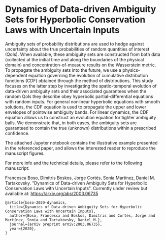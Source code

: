 # Dynamics of Data-driven Ambiguity Sets for Hyperbolic Conservation Laws with Uncertain Inputs

Ambiguity sets of probability distributions are used to hedge against uncertainty about the true probabilities of random quantities of interest (QoIs). When available, these ambiguity sets are constructed from both data (collected at the initial time and along the boundaries of the physical domain) and concentration-of-measure results on the Wasserstein metric. To propagate the ambiguity sets into the future, we use a physics-dependent equation governing the evolution of cumulative distribution functions (CDF) obtained through the method of distributions. This study focuses on the latter step by investigating the spatio-temporal evolution of data-driven ambiguity sets and their associated guarantees when the random QoIs they describe obey hyperbolic partial-differential equations with random inputs. For general nonlinear hyperbolic equations with smooth solutions, the CDF equation is used to propagate the upper and lower envelopes of pointwise ambiguity bands. For linear dynamics, the CDF equation allows us to construct an evolution equation for tighter ambiguity balls. We demonstrate that, in both cases, the ambiguity sets are guaranteed to contain the true (unknown) distributions within a prescribed confidence.

The attached Jupyter notebook contains the illustrative example presented in the referenced paper, and allows the interested reader to reproduce the manuscript figures. 

For more info and the technical details, please refer to the following manuscript:

Francesca Boso, Dimitris Boskos, Jorge Cortés, Sonia Martínez, Daniel M. Tartakovsky. "Dynamics of Data-driven Ambiguity Sets for Hyperbolic Conservation Laws with Uncertain Inputs". Currently under review but available at: https://arxiv.org/abs/2003.06735

    @article{boso-2020-dynamics,
      title={Dynamics of Data-driven Ambiguity Sets for Hyperbolic Conservation Laws with Uncertain Inputs},
      author={Boso, Francesca and Boskos, Dimitris and Cortés, Jorge and Martínez, Sonia and Tartakovsky, Daniel M.},
      journal={arXiv preprint arXiv:2003.06735},
      year={2020},
    }

